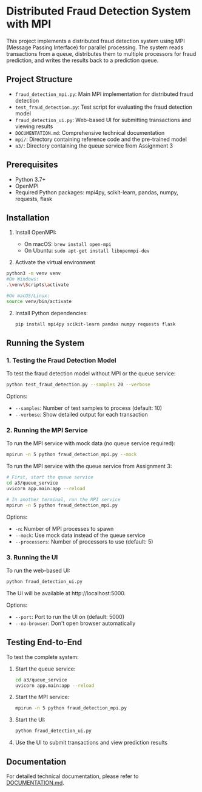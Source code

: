 # Distributed Fraud Detection System with MPI

This project implements a distributed fraud detection system using MPI (Message Passing Interface) for parallel processing. The system reads transactions from a queue, distributes them to multiple processors for fraud prediction, and writes the results back to a prediction queue.

## Project Structure

- `fraud_detection_mpi.py`: Main MPI implementation for distributed fraud detection
- `test_fraud_detection.py`: Test script for evaluating the fraud detection model
- `fraud_detection_ui.py`: Web-based UI for submitting transactions and viewing results
- `DOCUMENTATION.md`: Comprehensive technical documentation
- `mpi/`: Directory containing reference code and the pre-trained model
- `a3/`: Directory containing the queue service from Assignment 3

## Prerequisites

- Python 3.7+
- OpenMPI
- Required Python packages: mpi4py, scikit-learn, pandas, numpy, requests, flask

## Installation

1. Install OpenMPI:
   - On macOS: `brew install open-mpi`
   - On Ubuntu: `sudo apt-get install libopenmpi-dev`

2. Activate the virtual environment
```bash
python3 -m venv venv 
#On Windows:
.\venv\Scripts\activate

#On macOS/Linux:
source venv/bin/activate
```

2. Install Python dependencies:
   ```bash
   pip install mpi4py scikit-learn pandas numpy requests flask
   ```

## Running the System

### 1. Testing the Fraud Detection Model

To test the fraud detection model without MPI or the queue service:

```bash
python test_fraud_detection.py --samples 20 --verbose
```

Options:
- `--samples`: Number of test samples to process (default: 10)
- `--verbose`: Show detailed output for each transaction

### 2. Running the MPI Service

To run the MPI service with mock data (no queue service required):

```bash
mpirun -n 5 python fraud_detection_mpi.py --mock
```

To run the MPI service with the queue service from Assignment 3:

```bash
# First, start the queue service
cd a3/queue_service
uvicorn app.main:app --reload

# In another terminal, run the MPI service
mpirun -n 5 python fraud_detection_mpi.py
```

Options:
- `-n`: Number of MPI processes to spawn
- `--mock`: Use mock data instead of the queue service
- `--processors`: Number of processors to use (default: 5)

### 3. Running the UI

To run the web-based UI:

```bash
python fraud_detection_ui.py
```

The UI will be available at http://localhost:5000.

Options:
- `--port`: Port to run the UI on (default: 5000)
- `--no-browser`: Don't open browser automatically

## Testing End-to-End

To test the complete system:

1. Start the queue service:
   ```bash
   cd a3/queue_service
   uvicorn app.main:app --reload
   ```

2. Start the MPI service:
   ```bash
   mpirun -n 5 python fraud_detection_mpi.py
   ```

3. Start the UI:
   ```bash
   python fraud_detection_ui.py
   ```

4. Use the UI to submit transactions and view prediction results

## Documentation

For detailed technical documentation, please refer to [DOCUMENTATION.md](DOCUMENTATION.md).